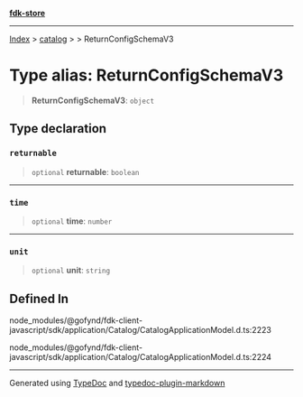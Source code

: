 [**fdk-store**](../../../README.md)
***

[Index](../../../API.md) > [catalog](../../README.md) > [<internal>](../README.md) > ReturnConfigSchemaV3

# Type alias: ReturnConfigSchemaV3

> **ReturnConfigSchemaV3**: `object`

## Type declaration

### `returnable`

> `optional` **returnable**: `boolean`

***

### `time`

> `optional` **time**: `number`

***

### `unit`

> `optional` **unit**: `string`

## Defined In

node\_modules/@gofynd/fdk-client-javascript/sdk/application/Catalog/CatalogApplicationModel.d.ts:2223

node\_modules/@gofynd/fdk-client-javascript/sdk/application/Catalog/CatalogApplicationModel.d.ts:2224

***
Generated using [TypeDoc](https://typedoc.org/) and [typedoc-plugin-markdown](https://www.npmjs.com/package/typedoc-plugin-markdown)
